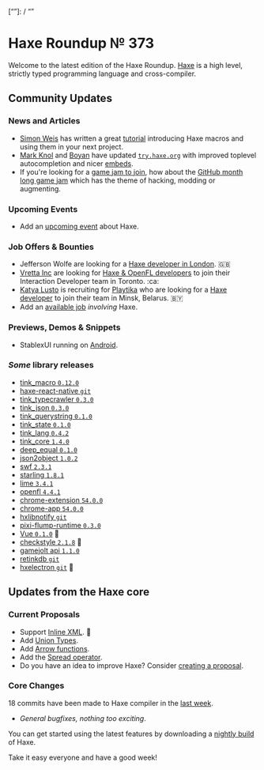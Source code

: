 [_template]: ../templates/roundup.html
[date]: / "2016-11-07 10:13:00"
[modified]: / "2016-11-07 10:59:00"
[published]: / "2016-11-07 11:30:00"
[description]: / "The latest news covering the Haxe community, featuring an updated try.haxe.org, macro tutorial and the latest HaxeLib releases!"
[“”]: / “”

# Haxe Roundup № 373

Welcome to the latest edition of the Haxe Roundup. [Haxe](http://haxe.org/?utm_source=haxe.io) is a high level, strictly typed programming language and cross-compiler.

## Community Updates

### News and Articles

- [Simon Weis](https://twitter.com/Laguna_999) has written a great [tutorial](https://runvs.io/News/910) introducing Haxe macros and using them in your next project.
- [Mark Knol](https://twitter.com/mknol) and [Boyan](https://twitter.com/As3Boyan) have updated [`try.haxe.org`](http://try.haxe.org/) with improved toplevel autocompletion and nicer [embeds](https://twitter.com/clemenchar/status/794898031955116034).
- If you're looking for a [game jam to join](https://twitter.com/andy_li/status/793796352794697728), how about the [GitHub month long game jam](https://github.com/blog/2274-game-off-theme-announcement) which has the theme of hacking, modding or augmenting.

### Upcoming Events

- Add an [upcoming event](https://github.com/skial/haxe.io/labels/events) about Haxe.

### Job Offers & Bounties

- Jefferson Wolfe are looking for a [Haxe developer in London](https://twitter.com/Jefferson_Wolfe/status/783300475286347776). :gb:
- [Vretta Inc](https://www.vretta.com/) are looking for [Haxe & OpenFL developers](https://github.com/skial/haxe.io/issues/343#issue-183057087) to join their Interaction Developer team in Toronto. :ca:
- [Katya Lusto](https://twitter.com/lihamanka) is recruiting for [Playtika](https://playtika.com/) who are looking for a [Haxe developer](https://twitter.com/ryzzed/status/786251640810635264) to join their team in Minsk, Belarus. :belarus:
- Add an [available job](https://github.com/skial/haxe.io/labels/jobs) _involving_ Haxe.

### Previews, Demos & Snippets

- StablexUI running on [Android](https://twitter.com/matthewswallace/status/794536720821874692).

### *Some* library releases

- [tink_macro `0.12.0`](http://lib.haxe.org/p/tink_macro)
- [haxe-react-native `git`](https://twitter.com/elsassph/status/794925183983349764)
- [tink_typecrawler `0.3.0`](http://lib.haxe.org/p/tink_typecrawler)
- [tink_json `0.3.0`](http://lib.haxe.org/p/tink_json)
- [tink_querystring `0.1.0`](http://lib.haxe.org/p/tink_querystring)
- [tink_state `0.1.0`](http://lib.haxe.org/p/tink_state)
- [tink_lang `0.4.2`](http://lib.haxe.org/p/tink_lang)
- [tink_core `1.4.0`](http://lib.haxe.org/p/tink_core)
- [deep_equal `0.1.0`](http://lib.haxe.org/p/deep_equal)
- [json2object `1.0.2`](http://lib.haxe.org/p/json2object)
- [swf `2.3.1`](http://lib.haxe.org/p/swf)
- [starling `1.8.1`](http://lib.haxe.org/p/starling)
- [lime `3.4.1`](http://lib.haxe.org/p/lime)
- [openfl `4.4.1`](http://lib.haxe.org/p/openfl)
- [chrome-extension `54.0.0`](http://lib.haxe.org/p/chrome-extension)
- [chrome-app `54.0.0`](http://lib.haxe.org/p/chrome-app)
- [hxlibnotify `git`](https://twitter.com/disktree/status/793962639093338112)
- [pixi-flump-runtime `0.3.0`](http://lib.haxe.org/p/pixi-flump-runtime)
- [Vue `0.1.0`](http://lib.haxe.org/p/Vue) :star2:
- [checkstyle `2.1.8`](http://lib.haxe.org/p/checkstyle) :star2:
- [gamejolt api `1.1.0`](http://lib.haxe.org/p/GameJoltAPI)
- [retinkdb `git`](https://twitter.com/kevinresol/status/794588908256251904)
- [hxelectron `git`](https://github.com/fponticelli/hxelectron) :star2: 

## Updates from the Haxe core

### Current Proposals

- Support [Inline XML](https://github.com/HaxeFoundation/haxe-evolution/pull/12). :star2:
- Add [Union Types](https://github.com/HaxeFoundation/haxe-evolution/pull/11).
- Add [Arrow functions](https://github.com/HaxeFoundation/haxe-evolution/pull/8).
- Add the [Spread operator](https://github.com/HaxeFoundation/haxe-evolution/pull/7).
- Do you have an idea to improve Haxe? Consider [creating a proposal].

### Core Changes

18 commits have been made to Haxe compiler in the [last week].

- _General bugfixes, nothing too exciting_.

You can get started using the latest features by downloading a [nightly build] of Haxe.

Take it easy everyone and have a good week!

[last week]: https://github.com/issues?utf8=%E2%9C%93&q=closed%3A2016-10-30..2016-11-07+org%3Ahaxefoundation+is%3Aclosed+
[nightly build]: http://build.haxe.org
[creating a proposal]: https://github.com/HaxeFoundation/haxe-evolution
